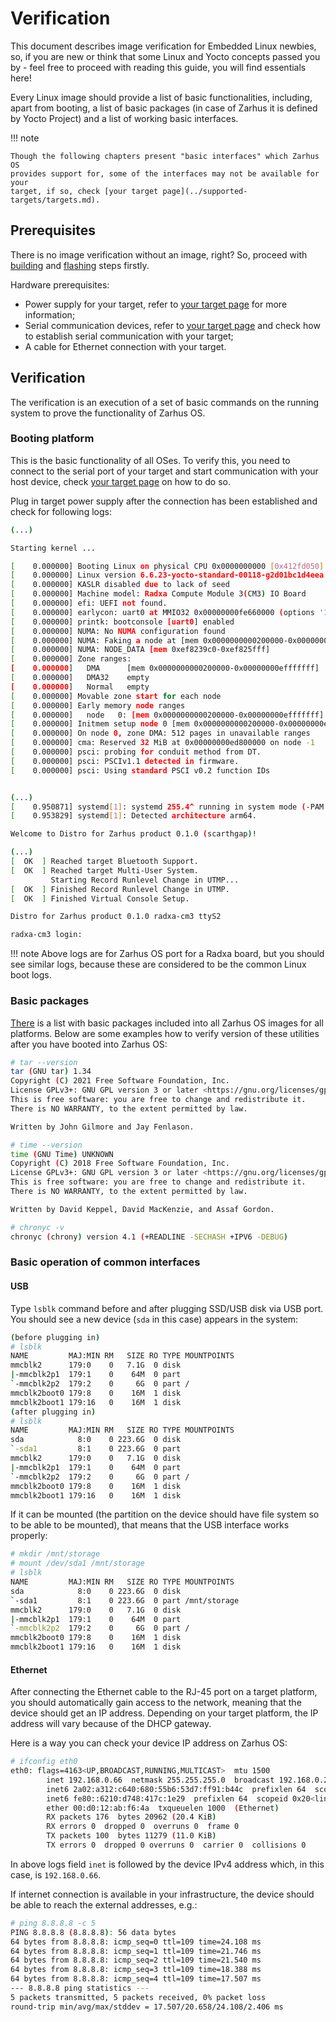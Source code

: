 # Verification

This document describes image verification for Embedded Linux newbies, so, if
you are new or think that some Linux and Yocto concepts passed you by - feel
free to proceed with reading this guide, you will find essentials here!

Every Linux image should provide a list of basic functionalities, including,
apart from booting, a list of basic packages (in case of Zarhus it is defined by
Yocto Project) and a list of working basic interfaces.

!!! note

    Though the following chapters present "basic interfaces" which Zarhus OS
    provides support for, some of the interfaces may not be available for your
    target, if so, check [your target page](../supported-targets/targets.md).

## Prerequisites

There is no image verification without an image, right? So, proceed with
[building](./building.md) and [flashing](./flashing.md) steps firstly.

Hardware prerequisites:

* Power supply for your target, refer to [your target
  page](../supported-targets/targets.md) for more information;
* Serial communication devices, refer to [your target
  page](../supported-targets/targets.md) and check how to establish serial
  communication with your target;
* A cable for Ethernet connection with your target.

## Verification

The verification is an execution of a set of basic commands on the running
system to prove the functionality of Zarhus OS.

### Booting platform

This is the basic functionality of all OSes. To verify this, you need to connect
to the serial port of your target and start communication with your host device,
check [your target page](../supported-targets/targets.md) on how to do so.

Plug in target power supply after the connection has been established and check
for following logs:

```bash
(...)

Starting kernel ...

[    0.000000] Booting Linux on physical CPU 0x0000000000 [0x412fd050]
[    0.000000] Linux version 6.6.23-yocto-standard-00118-g2d01bc1d4eea (oe-user@oe-host) (aarch64-zarhus-linux-gcc (G4
[    0.000000] KASLR disabled due to lack of seed
[    0.000000] Machine model: Radxa Compute Module 3(CM3) IO Board
[    0.000000] efi: UEFI not found.
[    0.000000] earlycon: uart0 at MMIO32 0x00000000fe660000 (options '1500000n8')
[    0.000000] printk: bootconsole [uart0] enabled
[    0.000000] NUMA: No NUMA configuration found
[    0.000000] NUMA: Faking a node at [mem 0x0000000000200000-0x00000000efffffff]
[    0.000000] NUMA: NODE_DATA [mem 0xef8239c0-0xef825fff]
[    0.000000] Zone ranges:
[    0.000000]   DMA      [mem 0x0000000000200000-0x00000000efffffff]
[    0.000000]   DMA32    empty
[    0.000000]   Normal   empty
[    0.000000] Movable zone start for each node
[    0.000000] Early memory node ranges
[    0.000000]   node   0: [mem 0x0000000000200000-0x00000000efffffff]
[    0.000000] Initmem setup node 0 [mem 0x0000000000200000-0x00000000efffffff]
[    0.000000] On node 0, zone DMA: 512 pages in unavailable ranges
[    0.000000] cma: Reserved 32 MiB at 0x00000000ed800000 on node -1
[    0.000000] psci: probing for conduit method from DT.
[    0.000000] psci: PSCIv1.1 detected in firmware.
[    0.000000] psci: Using standard PSCI v0.2 function IDs


(...)
[    0.950871] systemd[1]: systemd 255.4^ running in system mode (-PAM -AUDIT -SELINUX -APPARMOR +IMA -SMACK +SECCOMP)
[    0.953829] systemd[1]: Detected architecture arm64.

Welcome to Distro for Zarhus product 0.1.0 (scarthgap)!

(...)
[  OK  ] Reached target Bluetooth Support.
[  OK  ] Reached target Multi-User System.
         Starting Record Runlevel Change in UTMP...
[  OK  ] Finished Record Runlevel Change in UTMP.
[  OK  ] Finished Virtual Console Setup.

Distro for Zarhus product 0.1.0 radxa-cm3 ttyS2

radxa-cm3 login:
```

!!! note
    Above logs are for Zarhus OS port for a Radxa board, but you should see
    similar logs, because these are considered to be the common Linux boot logs.

### Basic packages

[There](https://git.yoctoproject.org/poky/tree/meta/recipes-extended/packagegroups/packagegroup-core-base-utils.bb?id=86ae0ef3da48790bd91763fccf32d11894c5b1f4)
is a list with basic packages included into all Zarhus OS images for all
platforms. Below are some examples how to verify version of these utilities
after you have booted into Zarhus OS:

```bash
# tar --version
tar (GNU tar) 1.34
Copyright (C) 2021 Free Software Foundation, Inc.
License GPLv3+: GNU GPL version 3 or later <https://gnu.org/licenses/gpl.html>.
This is free software: you are free to change and redistribute it.
There is NO WARRANTY, to the extent permitted by law.

Written by John Gilmore and Jay Fenlason.

# time --version
time (GNU Time) UNKNOWN
Copyright (C) 2018 Free Software Foundation, Inc.
License GPLv3+: GNU GPL version 3 or later <https://gnu.org/licenses/gpl.html>.
This is free software: you are free to change and redistribute it.
There is NO WARRANTY, to the extent permitted by law.

Written by David Keppel, David MacKenzie, and Assaf Gordon.

# chronyc -v
chronyc (chrony) version 4.1 (+READLINE -SECHASH +IPV6 -DEBUG)
```

### Basic operation of common interfaces

#### USB

Type `lsblk` command before and after plugging SSD/USB disk via USB port. You
should see a new device (`sda` in this case) appears in the system:

```bash
(before plugging in)
# lsblk
NAME         MAJ:MIN RM   SIZE RO TYPE MOUNTPOINTS
mmcblk2      179:0    0   7.1G  0 disk
|-mmcblk2p1  179:1    0    64M  0 part
`-mmcblk2p2  179:2    0     6G  0 part /
mmcblk2boot0 179:8    0    16M  1 disk
mmcblk2boot1 179:16   0    16M  1 disk
(after plugging in)
# lsblk
NAME         MAJ:MIN RM   SIZE RO TYPE MOUNTPOINTS
sda            8:0    0 223.6G  0 disk
`-sda1         8:1    0 223.6G  0 part
mmcblk2      179:0    0   7.1G  0 disk
|-mmcblk2p1  179:1    0    64M  0 part
`-mmcblk2p2  179:2    0     6G  0 part /
mmcblk2boot0 179:8    0    16M  1 disk
mmcblk2boot1 179:16   0    16M  1 disk
```

If it can be mounted (the partition on the device should have file system so to
be able to be mounted), that means that the USB interface works properly:

```bash
# mkdir /mnt/storage
# mount /dev/sda1 /mnt/storage
# lsblk
NAME         MAJ:MIN RM   SIZE RO TYPE MOUNTPOINTS
sda            8:0    0 223.6G  0 disk
`-sda1         8:1    0 223.6G  0 part /mnt/storage
mmcblk2      179:0    0   7.1G  0 disk
|-mmcblk2p1  179:1    0    64M  0 part
`-mmcblk2p2  179:2    0     6G  0 part /
mmcblk2boot0 179:8    0    16M  1 disk
mmcblk2boot1 179:16   0    16M  1 disk
```

#### Ethernet

After connecting the Ethernet cable to the RJ-45 port on a target platform,
you should automatically gain access to the network, meaning that the device
should get an IP address. Depending on your target platform, the IP address will
vary because of the DHCP gateway.

Here is a way you can check your device IP address on Zarhus OS:

```bash
# ifconfig eth0
eth0: flags=4163<UP,BROADCAST,RUNNING,MULTICAST>  mtu 1500
        inet 192.168.0.66  netmask 255.255.255.0  broadcast 192.168.0.255
        inet6 2a02:a312:c640:680:55b6:53d7:ff91:b44c  prefixlen 64  scopeid 0x0<global>
        inet6 fe80::6210:d748:417c:1e29  prefixlen 64  scopeid 0x20<link>
        ether 00:d0:12:ab:f6:4a  txqueuelen 1000  (Ethernet)
        RX packets 176  bytes 20962 (20.4 KiB)
        RX errors 0  dropped 0  overruns 0  frame 0
        TX packets 100  bytes 11279 (11.0 KiB)
        TX errors 0  dropped 0 overruns 0  carrier 0  collisions 0
```

In above logs field `inet` is followed by the device IPv4 address which, in this
case, is `192.168.0.66`.

If internet connection is available in your infrastructure, the device should be
able to reach the external addresses, e.g.:

```bash
# ping 8.8.8.8 -c 5
PING 8.8.8.8 (8.8.8.8): 56 data bytes
64 bytes from 8.8.8.8: icmp_seq=0 ttl=109 time=24.108 ms
64 bytes from 8.8.8.8: icmp_seq=1 ttl=109 time=21.746 ms
64 bytes from 8.8.8.8: icmp_seq=2 ttl=109 time=21.540 ms
64 bytes from 8.8.8.8: icmp_seq=3 ttl=109 time=18.388 ms
64 bytes from 8.8.8.8: icmp_seq=4 ttl=109 time=17.507 ms
--- 8.8.8.8 ping statistics ---
5 packets transmitted, 5 packets received, 0% packet loss
round-trip min/avg/max/stddev = 17.507/20.658/24.108/2.406 ms
```
